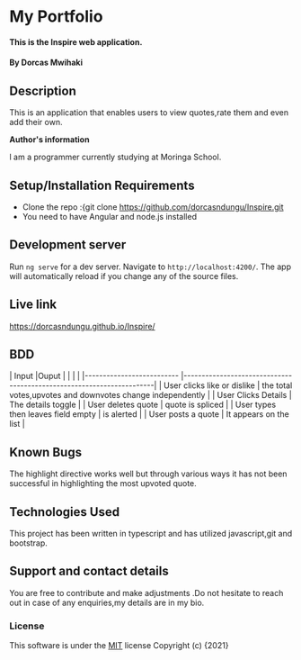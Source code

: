 # My Portfolio
#### This is the Inspire web application.
#### By **Dorcas Mwihaki**
## Description
This is an application that enables users to view quotes,rate them and even add their own.

**Author's information**

l am a programmer currently studying at Moringa School.
## Setup/Installation Requirements
* Clone the repo :{git clone https://github.com/dorcasndungu/Inspire.git
* You need to have Angular and node.js installed

## Development server

Run `ng serve` for a dev server. Navigate to `http://localhost:4200/`. The app will automatically reload if you change any of the source files.

## Live link
https://dorcasndungu.github.io/Inspire/
## BDD

| Input                                    |Ouput                                                      |                            |                             |                                          |
|--------------------------                |----------------------------------------------------------------------| 
| User clicks like  or dislike             | the total votes,upvotes and downvotes change independently                 |
| User Clicks Details                      | The details toggle            |
| User deletes quote                       |    quote is spliced     |
| User types then leaves field empty       |    is alerted     |
| User posts a quote                       | It appears on the list |

## Known Bugs
The highlight directive works well but through various ways it has not been successful in highlighting the most upvoted quote.
## Technologies Used
This project has been written in typescript and has utilized javascript,git and bootstrap.
## Support and contact details
You are free to contribute and make adjustments .Do not hesitate to reach out in case of any enquiries,my details are in my bio.
### License
This software is under the [MIT](LICENSE) license
Copyright (c) {2021} 
